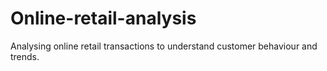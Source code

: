 # Online-retail-analysis
Analysing online retail transactions to understand customer behaviour and trends. 
